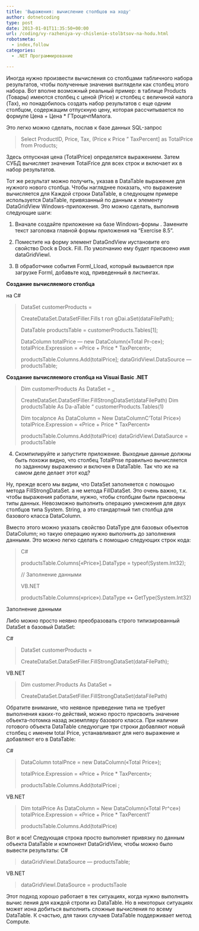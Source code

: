 ```yaml
---
title: 'Выражения: вычисление столбцов на ходу'
author: dotnetcoding
type: post
date: 2013-01-01T11:35:50+00:00
url: /coding/vy-razheniya-vy-chislenie-stolbtsov-na-hodu.html
robotsmeta:
  - index,follow
categories:
  - .NET Программирование

---
```

Иногда нужно произвести вычисления со столбцами табличного набора результатов, чтобы полученные значения выглядели как столбец этого набора. <!--more-->Вот вполне возможный реальный пример: в таблице Products (Товары) имеются столбец с ценой (Price) и столбец с величиной налога (Tax), но понадобилось создать набор результатов с еще одним столбцом, содержащим отпускную цену, которая рассчитывается по формуле Цена + Цена * ГТроцечтМалога.


  
Это легко можно сделать, послав к базе данных SQL-запрос

> Select ProductID, Price, Tax, (Price к Price ” TaxPercent] as TotalPrice from Products;

Здесь отпускная цена (TotalPrice) определятся выражением. Затем СУБД вычисляет значения TotaiFrice для всех строк и включает их в набор результатов.

Тот же результат можно получить, указав в DataTable выражение для нужного нового столбца. Чтобы нагляднее показать, что выражение вычисляется для Каждой строки DataTable, в следующем примере используется DataTable, привязанный по данным к элементу DataGridView Windows-приложения. Это можно сделать, выполнив следующие шаги:

1. Вначале создайте приложение на базе Windows-формы . Замените текст заголовка главной формы приложения на “Exercise 8.5”.

2. Поместите на форму элемент DataGndView иустановите его свойство Dock в Dock. Fill. По умолчанию ему будет присвоено имя dataGridViewl.

3. В обработчике события Forml_Lload, который вызывается при загрузке Forml, добавьте код, приведенный в листингах.

**Создание вычисляемого столбца**
   
на C#

> DataSet customerProducts =
> 
> CreateDataSet.DataSetFiller.Fills t гол gDai.aSet(dataFilePath);
> 
> DataTable productsTable = customerProducts.Tables[1];
> 
> DataColumn totalPrice &#8212; new DataColumn(&#171;Total Pr-ce&#187;); totalPrice.Expression = &#171;Price + Price * TaxPercent&#187;;
> 
> productsTable.Columns.Add(totalPrice]; dataGridViewl.DataSource &#8212; productsTable;

**Создание вычисляемого столбца на Visuai Basic .NET**

> Dim customerProducts As DataSet = _
> 
> CreateDataSet.DataSetFiller.FillStrongDataSet(dataFilePath) Dim productsTable As Da-aTable “ customerProducts.Tables(1)
> 
> Dim tocalpnce As DataColumn = New DataColumnC&#8217;Total Price&#187;) totalPrice.Expression = &#171;Price + Price * TaxPercent&#187;
> 
> productsTable.Columns.Add(totalPrice) dataGridViewl.DataSaurce = productsTable

4. Скомпилируйте и запустите приложение. Выходные данные должны быть похожи видно, что столбец TotalPnse правильно вычисляется по заданному выражению и включен в DataTable. Так что же на самом деле делает этот код?
  
Ну, прежде всего мы видим, что DataSet заполняется с помощью метода FillStrongDataSet. а не метода FillDataSet. Это очень важно, т.к. чтобы выражения работали, нужно, чтобы столбцам были присвоены типы данных. Невозможно выполнить операцию умножения для двух столбцов типа System. String, а это стандартный тип столбца для базового класса DataColumn.

Вместо этого можно указать свойство DataType для базовых объектов DataColumn; но такую операцию нужно выполнить до заполнения данными. Это можно легко сделать с помощью следующих строк кода:

> C#
> 
> productsTable.Columns[&#171;Price&#187;].DataType = typeof(System.Int32);
> 
> // Заполнение данными
> 
> VB.NET
> 
> productsTable.Columns(&#171;price&#187;).DataType «• GetType(System.Int32)

Заполнение данными

Либо можно просто неявно преобразовать строго типизированный DataSet в базовый DataSet:

C#

> DataSet customerProducts =
> 
> CreateDataSet.DataSetFiller.FillStrongDataSet(dataFilePath);

VB.NET

> Dim customer.Products As DataSet =
> 
> CreateDataSet.DataSetFiller.FillStrongDataSet(dataFilePath)

Обратите внимание, что неявное приведение типа не требует выполнения каких-то действий, можно просто присвоить значение объекта-потомка назад экземпляру базового класса. При наличии готового объекта DataTable следуюгцие три строки добавляют новый столбец с именем total Price, устанавливают для него выражение и добавляют его в DataTable:

C#

> DataColumn totalPnce = new DataColumn(&#171;Total Price&#187;);
> 
> totalPrice.Expression = &#171;Price + Price * TaxPercent&#187;;
> 
> productsTable.Columns.Add(totalPricei ;

VB.NET

> Dim totalPrice As DataColumn = New DataColumn(&#171;Total Pr^ce&#187;) totalPrice.Expression = &#171;Price + Price * TaxPercent1&#8242;
> 
> productsTable.Columns.Add(totalPrice) 

Вот и все! Следующая строка просто выполняет привязку по данным объекта DataTable и компонент DataGridView, чтобы можно было вывести результаты: C#

> dataGridViewl.DataSource &#8212; productsTable;

VB.NET

> dataGridViewl.DataSource = productsTaole

Этот подход хорошо работает в тех ситуациях, когда нужно выполнять вычис ления для каждой стропи из DataTable. Но в некоторых ситуациях может иона добиться выполнить сложные вычисления по всему DataTable. К счастью, для таких случаев DataTable поддерживает метод Compute.